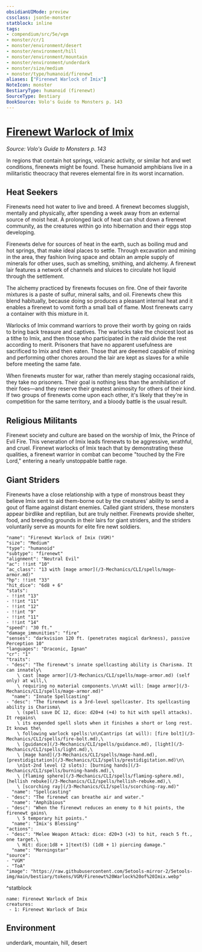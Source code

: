 ```yaml
---
obsidianUIMode: preview
cssclass: json5e-monster
statblock: inline
tags:
- compendium/src/5e/vgm
- monster/cr/1
- monster/environment/desert
- monster/environment/hill
- monster/environment/mountain
- monster/environment/underdark
- monster/size/medium
- monster/type/humanoid/firenewt
aliases: ["Firenewt Warlock of Imix"]
NoteIcon: monster
BestiaryType: humanoid (firenewt)
SourceType: Bestiary
BookSource: Volo's Guide to Monsters p. 143
---
```

# [Firenewt Warlock of Imix](3-Mechanics\CLI\bestiary\humanoid/firenewt-warlock-of-imix-vgm.md)
*Source: Volo's Guide to Monsters p. 143*  

In regions that contain hot springs, volcanic activity, or similar hot and wet conditions, firenewts might be found. These humanoid amphibians live in a militaristic theocracy that reveres elemental fire in its worst incarnation.

## Heat Seekers

Firenewts need hot water to live and breed. A firenewt becomes sluggish, mentally and physically, after spending a week away from an external source of moist heat. A prolonged lack of heat can shut down a firenewt community, as the creatures within go into hibernation and their eggs stop developing.

Firenewts delve for sources of heat in the earth, such as boiling mud and hot springs, that make ideal places to settle. Through excavation and mining in the area, they fashion living space and obtain an ample supply of minerals for other uses, such as smelting, smithing, and alchemy. A firenewt lair features a network of channels and sluices to circulate hot liquid through the settlement.

The alchemy practiced by firenewts focuses on fire. One of their favorite mixtures is a paste of sulfur, mineral salts, and oil. Firenewts chew this blend habitually, because doing so produces a pleasant internal heat and it enables a firenewt to vomit forth a small ball of flame. Most firenewts carry a container with this mixture in it.

Warlocks of Imix command warriors to prove their worth by going on raids to bring back treasure and captives. The warlocks take the choicest loot as a tithe to Imix, and then those who participated in the raid divide the rest according to merit. Prisoners that have no apparent usefulness are sacrificed to Imix and then eaten. Those that are deemed capable of mining and performing other chores around the lair are kept as slaves for a while before meeting the same fate.

When firenewts muster for war, rather than merely staging occasional raids, they take no prisoners. Their goal is nothing less than the annihilation of their foes—and they reserve their greatest animosity for others of their kind. If two groups of firenewts come upon each other, it's likely that they're in competition for the same territory, and a bloody battle is the usual result.

## Religious Militants

Firenewt society and culture are based on the worship of Imix, the Prince of Evil Fire. This veneration of Imix leads firenewts to be aggressive, wrathful, and cruel. Firenewt warlocks of Imix teach that by demonstrating these qualities, a firenewt warrior in combat can become "touched by the Fire Lord," entering a nearly unstoppable battle rage.

## Giant Striders

Firenewts have a close relationship with a type of monstrous beast they believe Imix sent to aid them-borne out by the creatures' ability to send a gout of flame against distant enemies. Called giant striders, these monsters appear birdlike and reptilian, but are truly neither. Firenewts provide shelter, food, and breeding grounds in their lairs for giant striders, and the striders voluntarily serve as mounts for elite fire newt soldiers.

```statblock
"name": "Firenewt Warlock of Imix (VGM)"
"size": "Medium"
"type": "humanoid"
"subtype": "firenewt"
"alignment": "Neutral Evil"
"ac": !!int "10"
"ac_class": "13 with [mage armor](/3-Mechanics/CLI/spells/mage-armor.md)"
"hp": !!int "33"
"hit_dice": "6d8 + 6"
"stats":
- !!int "13"
- !!int "11"
- !!int "12"
- !!int "9"
- !!int "11"
- !!int "14"
"speed": "30 ft."
"damage_immunities": "fire"
"senses": "darkvision 120 ft. (penetrates magical darkness), passive Perception 10"
"languages": "Draconic, Ignan"
"cr": "1"
"traits":
- "desc": "The firenewt's innate spellcasting ability is Charisma. It can innately\
    \ cast [mage armor](/3-Mechanics/CLI/spells/mage-armor.md) (self only) at will,\
    \ requiring no material components.\n\nAt will: [mage armor](/3-Mechanics/CLI/spells/mage-armor.md)"
  "name": "Innate Spellcasting"
- "desc": "The firenewt is a 3rd-level spellcaster. Its spellcasting ability is Charisma\
    \ (spell save DC 12, dice: d20+4 (+4) to hit with spell attacks). It regains\
    \ its expended spell slots when it finishes a short or long rest. It knows the\
    \ following warlock spells:\n\nCantrips (at will): [fire bolt](/3-Mechanics/CLI/spells/fire-bolt.md),\
    \ [guidance](/3-Mechanics/CLI/spells/guidance.md), [light](/3-Mechanics/CLI/spells/light.md),\
    \ [mage hand](/3-Mechanics/CLI/spells/mage-hand.md), [prestidigitation](/3-Mechanics/CLI/spells/prestidigitation.md)\n\
    \n1st-2nd level (2 slots): [burning hands](/3-Mechanics/CLI/spells/burning-hands.md),\
    \ [flaming sphere](/3-Mechanics/CLI/spells/flaming-sphere.md), [hellish rebuke](/3-Mechanics/CLI/spells/hellish-rebuke.md),\
    \ [scorching ray](/3-Mechanics/CLI/spells/scorching-ray.md)"
  "name": "Spellcasting"
- "desc": "The firenewt can breathe air and water."
  "name": "Amphibious"
- "desc": "When the firenewt reduces an enemy to 0 hit points, the firenewt gains\
    \ 5 temporary hit points."
  "name": "Imix's Blessing"
"actions":
- "desc": "Melee Weapon Attack: dice: d20+3 (+3) to hit, reach 5 ft., one target.\
    \ Hit: dice:1d8 + 1|text(5) (1d8 + 1) piercing damage."
  "name": "Morningstar"
"source":
- "VGM"
- "ToA"
"image": "https://raw.githubusercontent.com/5etools-mirror-2/5etools-img/main/bestiary/tokens/VGM/Firenewt%20Warlock%20of%20Imix.webp"
```
^statblock

```encounter-table
name: Firenewt Warlock of Imix
creatures:
 - 1: Firenewt Warlock of Imix
```

## Environment

underdark, mountain, hill, desert